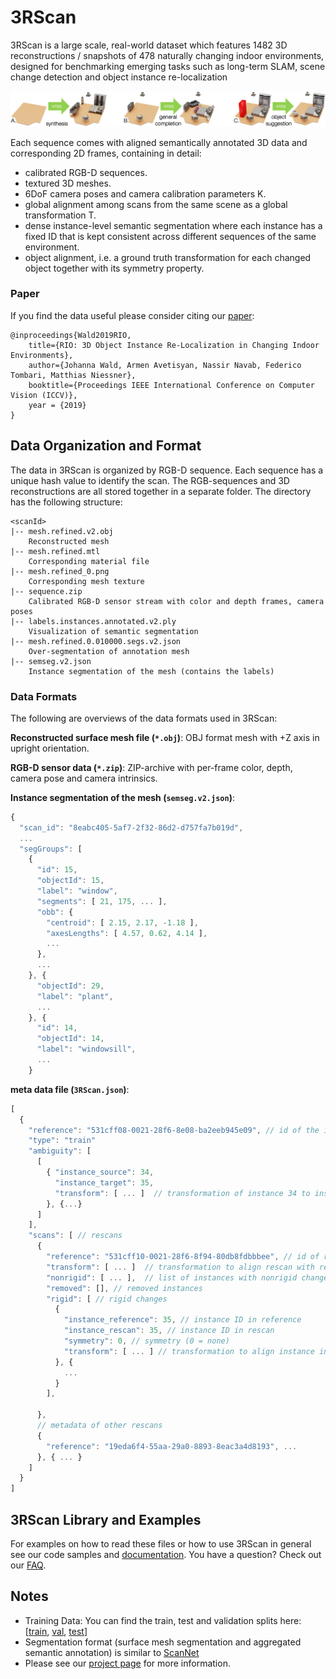# 3RScan

3RScan is a large scale, real-world dataset which features 1482 3D reconstructions / snapshots of 478 naturally changing indoor environments, designed for benchmarking emerging tasks such as long-term SLAM, scene change detection and object instance re-localization

![teaser](img/teaser.png)

Each sequence comes with aligned semantically annotated 3D data and corresponding 2D frames, containing in detail:

* calibrated RGB-D sequences.
* textured 3D meshes.
* 6DoF camera poses and camera calibration parameters K.
* global alignment among scans from the same scene as a global transformation T.
* dense instance-level semantic segmentation where each instance has a fixed ID that is kept consistent across different sequences of the same environment.
* object alignment, i.e. a ground truth transformation for each changed object together with its symmetry property.

### Paper
If you find the data useful please consider citing our [paper](https://arxiv.org/pdf/1908.06109.pdf):

```
@inproceedings{Wald2019RIO,
    title={RIO: 3D Object Instance Re-Localization in Changing Indoor Environments},
    author={Johanna Wald, Armen Avetisyan, Nassir Navab, Federico Tombari, Matthias Niessner},
    booktitle={Proceedings IEEE International Conference on Computer Vision (ICCV)},
    year = {2019}
}
```

## Data Organization and Format

The data in 3RScan is organized by RGB-D sequence. Each sequence has a unique hash value to identify the scan. The RGB-sequences and 3D reconstructions are all stored together in a separate folder. The directory has the following structure:

```
<scanId>
|-- mesh.refined.v2.obj
    Reconstructed mesh
|-- mesh.refined.mtl
    Corresponding material file 
|-- mesh.refined_0.png
    Corresponding mesh texture
|-- sequence.zip
    Calibrated RGB-D sensor stream with color and depth frames, camera poses
|-- labels.instances.annotated.v2.ply
    Visualization of semantic segmentation
|-- mesh.refined.0.010000.segs.v2.json
    Over-segmentation of annotation mesh
|-- semseg.v2.json
    Instance segmentation of the mesh (contains the labels)
```

### Data Formats

The following are overviews of the data formats used in 3RScan:

**Reconstructed surface mesh file (`*.obj`)**:
OBJ format mesh with +Z axis in upright orientation.

**RGB-D sensor data (`*.zip`)**:
ZIP-archive with per-frame color, depth, camera pose and camera intrinsics.

**Instance segmentation of the mesh (`semseg.v2.json`)**:
```javascript
{
  "scan_id": "8eabc405-5af7-2f32-86d2-d757fa7b019d",
  ...
  "segGroups": [
    {
      "id": 15,
      "objectId": 15,
      "label": "window",
      "segments": [ 21, 175, ... ],
      "obb": {
        "centroid": [ 2.15, 2.17, -1.18 ],
        "axesLengths": [ 4.57, 0.62, 4.14 ],
        ...
      }, 
      ...
    }, {
      "objectId": 29,
      "label": "plant",
      ...
    }, {
      "id": 14,
      "objectId": 14,
      "label": "windowsill",
      ...
    }
```

**meta data file (`3RScan.json`)**:

```javascript
[
  {
    "reference": "531cff08-0021-28f6-8e08-ba2eeb945e09", // id of the initial scan
    "type": "train"    
    "ambiguity": [
      [
        { "instance_source": 34, 
          "instance_target": 35,
          "transform": [ ... ]  // transformation of instance 34 to instance 35 (to resolve instance ambiguity)
        }, {...}
      ]
    ],
    "scans": [ // rescans
      {
        "reference": "531cff10-0021-28f6-8f94-80db8fdbbbee", // id of rescan
        "transform": [ ... ]  // transformation to align rescan with reference
        "nonrigid": [ ... ],  // list of instances with nonrigid changes
        "removed": [], // removed instances
        "rigid": [ // rigid changes
          {
            "instance_reference": 35, // instance ID in reference
            "instance_rescan": 35, // instance ID in rescan
            "symmetry": 0, // symmetry (0 = none)
            "transform": [ ... ] // transformation to align instance in the reference to the instance in the rescan
          }, {
            ...
          }         
        ],
        
      },
      // metadata of other rescans
      {
        "reference": "19eda6f4-55aa-29a0-8893-8eac3a4d8193", ... 
      }, { ... }
    ]
  }
]
```

## 3RScan Library and Examples

For examples on how to read these files or how to use 3RScan in general see our code samples and [documentation](https://github.com/WaldJohannaU/3RScan/tree/master/c++/README.md). You have a question? Check out our [FAQ](https://github.com/WaldJohannaU/3RScan/tree/master/FAQ.md).

## Notes
* Training Data: You can find the train, test and validation splits here: [[train](splits/train.txt), [val](splits/val.txt), [test](splits/test.txt)]
* Segmentation format (surface mesh segmentation and aggregated semantic annotation) is similar to [ScanNet](https://github.com/ScanNet/ScanNet)
* Please see our [project page](https://waldjohannau.github.io/RIO) for more information.
